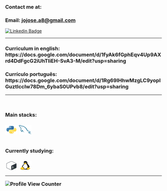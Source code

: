 ### Contact me at:
### Email: jojose.a8@gmail.com
[![Linkedin Badge](https://img.shields.io/badge/-LinkedIn-blue?style=flat-square&logo=Linkedin&logoColor=white&link=https://www.linkedin.com/in/jos%C3%A9-antonio-085a2a197/)](https://www.linkedin.com/in/jos%C3%A9-antonio-085a2a197/)

-----------------------------------------------------------------------------------------------------
<h3>Curriculum in english: https://docs.google.com/document/d/1fyAk6fGphEqv4Up9AXrd4DdFgcG2iUhTIiEH-SvA3-M/edit?usp=sharing </h3>
<h3>Currículo português:  https://docs.google.com/document/d/1Rg69IHhwMzgLC9yoplGuztIccIw78Dm_6ybaS0UPvb8/edit?usp=sharing </h3>

-----------------------------------------------------------------------------------------------------


<div style="display: inline_block"><br>
  
   <h3>Main stacks: <h3>
   <img align="center" alt="Python" height="30" width="40" src="https://raw.githubusercontent.com/devicons/devicon/master/icons/python/python-original.svg">  
      
   <img align="center" alt="mysql" height="30" width="40" src="https://raw.githubusercontent.com/devicons/devicon/master/icons/mysql/mysql-plain.svg">
   <br><br>
   <h3>Currently studying: <h3>
   <img align="center" alt="Bash" height="30" width="40" src="https://raw.githubusercontent.com/devicons/devicon/master/icons/bash/bash-original.svg">  
   <img align="center" alt="linux" height="30" width="40" src="https://raw.githubusercontent.com/devicons/devicon/master/icons/linux/linux-original.svg">

-----------------------------------------------------------------------------------------

![Profile View Counter](https://komarev.com/ghpvc/?username=Tanu-N-Prabhu)
